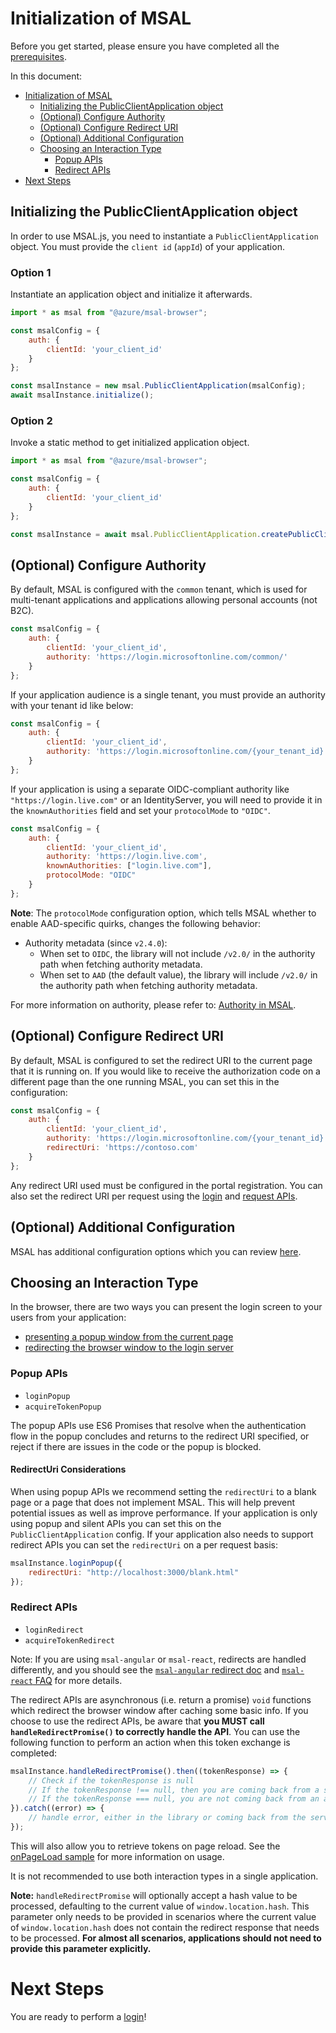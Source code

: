 # Initialization of MSAL

Before you get started, please ensure you have completed all the [prerequisites](../README.md#prerequisites).

In this document:
- [Initialization of MSAL](#initialization-of-msal)
  - [Initializing the PublicClientApplication object](#initializing-the-publicclientapplication-object)
  - [(Optional) Configure Authority](#optional-configure-authority)
  - [(Optional) Configure Redirect URI](#optional-configure-redirect-uri)
  - [(Optional) Additional Configuration](#optional-additional-configuration)
  - [Choosing an Interaction Type](#choosing-an-interaction-type)
    - [Popup APIs](#popup-apis)
    - [Redirect APIs](#redirect-apis)
- [Next Steps](#next-steps)

## Initializing the PublicClientApplication object

In order to use MSAL.js, you need to instantiate a `PublicClientApplication` object. You must provide the `client id` (`appId`) of your application.

### Option 1

Instantiate an application object and initialize it afterwards.

```javascript
import * as msal from "@azure/msal-browser";

const msalConfig = {
    auth: {
        clientId: 'your_client_id'
    }
};

const msalInstance = new msal.PublicClientApplication(msalConfig);
await msalInstance.initialize();
```

### Option 2

Invoke a static method to get initialized application object.

```javascript
import * as msal from "@azure/msal-browser";

const msalConfig = {
    auth: {
        clientId: 'your_client_id'
    }
};

const msalInstance = await msal.PublicClientApplication.createPublicClientApplication(msalConfig);
```

## (Optional) Configure Authority

By default, MSAL is configured with the `common` tenant, which is used for multi-tenant applications and applications allowing personal accounts (not B2C).
```javascript
const msalConfig = {
    auth: {
        clientId: 'your_client_id',
        authority: 'https://login.microsoftonline.com/common/'
    }
};
```

If your application audience is a single tenant, you must provide an authority with your tenant id like below:
```javascript
const msalConfig = {
    auth: {
        clientId: 'your_client_id',
        authority: 'https://login.microsoftonline.com/{your_tenant_id}'
    }
};
```

If your application is using a separate OIDC-compliant authority like `"https://login.live.com"` or an IdentityServer, you will need to provide it in the `knownAuthorities` field and set your `protocolMode` to `"OIDC"`.
```javascript
const msalConfig = {
    auth: {
        clientId: 'your_client_id',
        authority: 'https://login.live.com',
        knownAuthorities: ["login.live.com"],
        protocolMode: "OIDC"
    }
};
```

**Note**: The `protocolMode` configuration option, which tells MSAL whether to enable AAD-specific quirks, changes the following behavior:

- Authority metadata (since `v2.4.0`):
  - When set to `OIDC`, the library will not include `/v2.0/` in the authority path when fetching authority metadata.
  - When set to `AAD` (the default value), the library will include `/v2.0/` in the authority path when fetching authority metadata.

For more information on authority, please refer to: [Authority in MSAL](../../msal-common/docs/authority.md).

## (Optional) Configure Redirect URI

By default, MSAL is configured to set the redirect URI to the current page that it is running on. If you would like to receive the authorization code on a different page than the one running MSAL, you can set this in the configuration:
```javascript
const msalConfig = {
    auth: {
        clientId: 'your_client_id',
        authority: 'https://login.microsoftonline.com/{your_tenant_id}',
        redirectUri: 'https://contoso.com'
    }
};
```

Any redirect URI used must be configured in the portal registration. You can also set the redirect URI per request using the [login](./login-user.md) and [request APIs](./acquire-token.md).

## (Optional) Additional Configuration

MSAL has additional configuration options which you can review [here](./configuration.md).

## Choosing an Interaction Type

In the browser, there are two ways you can present the login screen to your users from your application:
- [presenting a popup window from the current page](#popup-apis)
- [redirecting the browser window to the login server](#redirect-apis)

### Popup APIs

- `loginPopup`
- `acquireTokenPopup`

The popup APIs use ES6 Promises that resolve when the authentication flow in the popup concludes and returns to the redirect URI specified, or reject if there are issues in the code or the popup is blocked.

#### RedirectUri Considerations

When using popup APIs we recommend setting the `redirectUri` to a blank page or a page that does not implement MSAL. This will help prevent potential issues as well as improve performance. If your application is only using popup and silent APIs you can set this on the `PublicClientApplication` config. If your application also needs to support redirect APIs you can set the `redirectUri` on a per request basis:

```javascript
msalInstance.loginPopup({
    redirectUri: "http://localhost:3000/blank.html"
});
```

### Redirect APIs

- `loginRedirect`
- `acquireTokenRedirect`

Note: If you are using `msal-angular` or `msal-react`, redirects are handled differently, and you should see the [`msal-angular` redirect doc](https://github.com/AzureAD/microsoft-authentication-library-for-js/blob/dev/lib/msal-angular/docs/v2-docs/redirects.md) and [`msal-react` FAQ](https://github.com/AzureAD/microsoft-authentication-library-for-js/blob/dev/lib/msal-react/FAQ.md#how-do-i-handle-the-redirect-flow-in-a-react-app) for more details.

The redirect APIs are asynchronous (i.e. return a promise) `void` functions which redirect the browser window after caching some basic info. If you choose to use the redirect APIs, be aware that **you MUST call `handleRedirectPromise()` to correctly handle the API**. You can use the following function to perform an action when this token exchange is completed:

```javascript
msalInstance.handleRedirectPromise().then((tokenResponse) => {
    // Check if the tokenResponse is null
    // If the tokenResponse !== null, then you are coming back from a successful authentication redirect.
    // If the tokenResponse === null, you are not coming back from an auth redirect.
}).catch((error) => {
    // handle error, either in the library or coming back from the server
});
```

This will also allow you to retrieve tokens on page reload. See the [onPageLoad sample](../../../samples/msal-browser-samples/VanillaJSTestApp2.0/app/onPageLoad/) for more information on usage.

It is not recommended to use both interaction types in a single application.

**Note:** `handleRedirectPromise` will optionally accept a hash value to be processed, defaulting to the current value of `window.location.hash`. This parameter only needs to be provided in scenarios where the current value of `window.location.hash` does not contain the redirect response that needs to be processed. **For almost all scenarios, applications should not need to provide this parameter explicitly.**

# Next Steps

You are ready to perform a [login](./login-user.md)!

